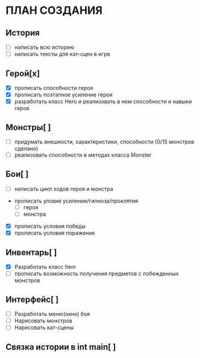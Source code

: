 # ПЛАН СОЗДАНИЯ
## История
  - [ ] написать всю историю
  - [ ] написать тексты для кат-сцен в игре
## Герой[x]
  - [x] прописать способности героя
  - [x] прописать поэтапное усиление героя
  - [x] разработать класс Hero и реализовать в нем способности и навыки героя
## Монстры[ ]
  - [ ] придумать внешности, характеристики, способности (0/15 монстров сделано)
  - [ ] реализовать способности в методах класса Monster
## Бои[ ]
  - [ ] написать цикл ходов героя и монстра
  - прописать уловия усиления/гипноза/проклятия
    - [ ] героя
    - [ ] монстра
  - [x] прописать условия победы
  - [x] прописать условия поражения
## Инвентарь[ ]
  - [x] Разработать класс Item
  - [ ] прописать возможность получения предметов с побежденных монстров
## Интерфейс[ ]
  - [ ] Разработать меню(окно) боя
  - [ ] Нарисовать монстров
  - [ ] Нарисовать кат-сцены
## Связка истории в int main[ ]
